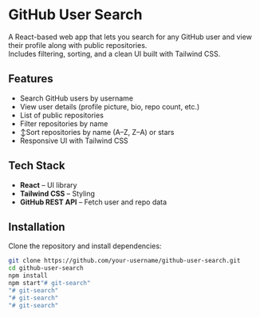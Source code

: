 # GitHub User Search

A React-based web app that lets you search for any GitHub user and view their profile along with public repositories.  
Includes filtering, sorting, and a clean UI built with Tailwind CSS.

## Features

- Search GitHub users by username
- View user details (profile picture, bio, repo count, etc.)
- List of public repositories
- Filter repositories by name
- ↕Sort repositories by name (A–Z, Z–A) or stars
- Responsive UI with Tailwind CSS

## Tech Stack

- **React** – UI library
- **Tailwind CSS** – Styling
- **GitHub REST API** – Fetch user and repo data

## Installation

Clone the repository and install dependencies:

```bash
git clone https://github.com/your-username/github-user-search.git
cd github-user-search
npm install
npm start"# git-search" 
"# git-search" 
"# git-search" 
"# git-search" 
